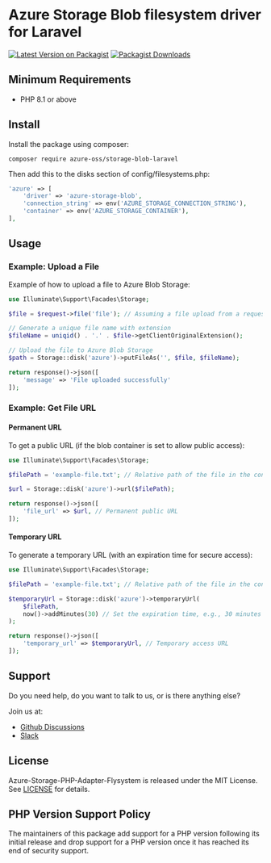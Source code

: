 # Azure Storage Blob filesystem driver for Laravel

[![Latest Version on Packagist](https://img.shields.io/packagist/v/azure-oss/storage-blob-laravel.svg)](https://packagist.org/packages/azure-oss/storage-blob-laravel)
[![Packagist Downloads](https://img.shields.io/packagist/dm/azure-oss/storage-blob-laravel)](https://packagist.org/packages/azure-oss/storage-blob-laravel)

## Minimum Requirements

* PHP 8.1 or above

## Install

Install the package using composer:
```shell
composer require azure-oss/storage-blob-laravel
```


Then add this to the disks section of config/filesystems.php:
```php
'azure' => [ 
    'driver' => 'azure-storage-blob',
    'connection_string' => env('AZURE_STORAGE_CONNECTION_STRING'),
    'container' => env('AZURE_STORAGE_CONTAINER'),
],
```

## Usage

### Example: Upload a File

Example of how to upload a file to Azure Blob Storage:

```php
use Illuminate\Support\Facades\Storage;

$file = $request->file('file'); // Assuming a file upload from a request

// Generate a unique file name with extension
$fileName = uniqid() . '.' . $file->getClientOriginalExtension();

// Upload the file to Azure Blob Storage
$path = Storage::disk('azure')->putFileAs('', $file, $fileName);

return response()->json([
    'message' => 'File uploaded successfully' 
]);
```

### Example: Get File URL

#### Permanent URL

To get a public URL (if the blob container is set to allow public access):

```php
use Illuminate\Support\Facades\Storage;

$filePath = 'example-file.txt'; // Relative path of the file in the container

$url = Storage::disk('azure')->url($filePath);

return response()->json([
    'file_url' => $url, // Permanent public URL
]);
```

#### Temporary URL

To generate a temporary URL (with an expiration time for secure access):

```php
use Illuminate\Support\Facades\Storage;

$filePath = 'example-file.txt'; // Relative path of the file in the container

$temporaryUrl = Storage::disk('azure')->temporaryUrl(
    $filePath,
    now()->addMinutes(30) // Set the expiration time, e.g., 30 minutes
);

return response()->json([
    'temporary_url' => $temporaryUrl, // Temporary access URL
]);
```

## Support

Do you need help, do you want to talk to us, or is there anything else?

Join us at:

* [Github Discussions](https://github.com/Azure-OSS/azure-storage-php/discussions)
* [Slack](https://join.slack.com/t/azure-oss/shared_invite/zt-2lw5knpon-mqPM_LIuRZUoH02AY8uiYw)

## License

Azure-Storage-PHP-Adapter-Flysystem is released under the MIT License. See [LICENSE](./LICENSE) for details.

## PHP Version Support Policy

The maintainers of this package add support for a PHP version following its initial release and drop support for a PHP version once it has reached its end of security support.
